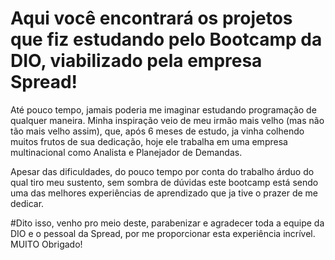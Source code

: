 # Aqui você encontrará os projetos que fiz estudando pelo Bootcamp da DIO, viabilizado pela empresa Spread!

  Até pouco tempo, jamais poderia me imaginar estudando programação de qualquer maneira. Minha inspiração veio de meu irmão mais velho (mas não tão mais velho assim), que, após 6 meses de estudo, ja vinha colhendo muitos frutos de sua dedicação, hoje ele trabalha em uma empresa multinacional como Analista e Planejador de Demandas.
  
  Apesar das dificuldades, do pouco tempo por conta do trabalho árduo do qual tiro meu sustento, sem sombra de dúvidas este bootcamp está sendo uma das melhores experiências de aprendizado que ja tive o prazer de me dedicar.
    
  #Dito isso, venho pro meio deste, parabenizar e agradecer toda a equipe da DIO e o pessoal da Spread, por me proporcionar esta experiência incrível. MUITO Obrigado!
